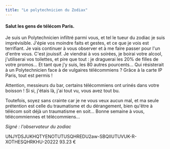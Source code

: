 ```yaml
---
title: "Le polytechnicien du Zodiax"
---
```


#### Salut les gens de télécom Paris.

Je suis un Polytechnicien infiltré parmi vous, et tel le tueur du zodiac je suis imprévisible. J'épie vos moindre faits et gestes, et ce que je vois est terrifiant.
Je vais continuer à vous observer et à me faire passer pour l'un d'entre vous. C'est jouissif. Je viendrai à vos soirées, je boirai votre alcool, j'utiliserai vos toilettes, et pire que tout : je draguerai les 20% de filles de votre promos... Et tant que j'y suis, les 80 autres pourcents... Qui résisterait à un Polytechnicien face à de vulgaires télécommiens ? Grâce à la carte IP Paris, tout est permis !

Attention, messieurs du bar, certains télécommiens ont urinés dans votre boisson ! Si si, j'étais là, j'ai tout vu, vous avez tout bu.

Toutefois, soyez sans crainte car je ne vous veux aucun mal, et ma seule prétention est celle du traumatisme et du dérangement, bien qu'être à télécom soit déjà un traumatisme en soit...
Bonne semaine à vous, télécommiennes et télécommiens...

*Signé : l'observateur du zodiac*

UNJYDSJUKHQTYENOTUTUSQHREDU2aw-SBQIIUTUVUK-R-XOTHESQHRKHU-20222 93.23 €